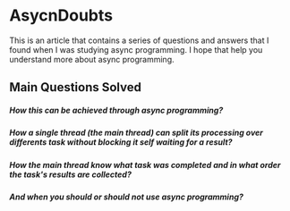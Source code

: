 # AsycnDoubts
This is an article that contains a series of questions and answers that I found when I was studying async programming. I hope that help you understand more about async programming.

## Main Questions Solved
##### How this can be achieved through async programming?
##### How a single thread (the main thread) can split its processing over differents task without blocking it self waiting for a result?
##### How the main thread know what task was completed and in what order the task's results are collected?
##### And when you should or should not use async programming?
